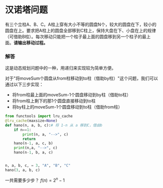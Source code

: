 # 汉诺塔问题



有三个立柱A、B、C。A柱上穿有大小不等的圆盘N个，较大的圆盘在下，较小的圆盘在上。要求把A柱上的圆盘全部移到C柱上，保持大盘在下、小盘在上的规律（可借助B柱）。每次移动只能把一个柱子最上面的圆盘移到另一个柱子的最上面。**请输出移动过程。** 

### 解答

这是动态规划问题中的一种，用递归来实现较为简单方便。

对于"将moveSum个圆盘从from柱移动到to柱（借助by柱）"这个问题，我们可以通过以下三步实现：

- 将from柱最上面的moveSum-1个圆盘移动到by柱（借助to柱）
- 将from柱上剩下的那1个圆盘直接移动到to柱
- 将by柱上的moveSum-1个圆盘移动到to柱（借助from柱）



```python
from functools import lru_cache
@lru_cache(maxsize=None)
def hano(n, a, b, c):# 将 1-n 从 a 移到C，借由b
	if n==1:
		print(n, a, "-->", c)
		return
	hano(n-1, a, c, b)
	print(n,a, "-->", c)
	hano(n-1, b, a, c)


n, a, b, c, = 3, "A", "B", "C"
hano(3, a, b, c)
```



一共需要多少步？ $f(n) = 2^n -1$